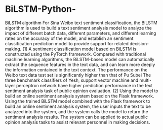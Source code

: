 # BiLSTM-Python-
BiLSTM algorithm
For Sina Weibo text sentiment classification, 
the BiLSTM algorithm is used to build a text sentiment analysis model to analyze the impact of different batch data, 
different parameters, and different learning rates on the accuracy of the model, 
and establish an sentiment classification prediction model to provide support for related decision-making.
(1) A sentiment classification model based on BiLSTM is constructed using the PyTorch framework.
Compared with traditional machine learning algorithms, 
the BiLSTM-based model can automatically extract the sequence features in the text data,
and can learn more deeply the information contained in the text context.
The performance on the Weibo text data test set is significantly higher than that of Pu Subei The three benchmark classifiers of Yesh, 
support vector machine and multi-layer perceptron network have higher prediction performance in the text sentiment analysis task of public opinion evaluation.
(2) Using the model to build an online sentiment analysis system based on the Flask framework.
Using the trained BiLSTM model combined with the Flask framework to build an online sentiment analysis system,
the user inputs the text to be analyzed into the system, 
and the system calls the model to return the sentiment analysis results. 
The system can be applied to actual public opinion analysis tasks to assist relevant personnel in making decisions.
